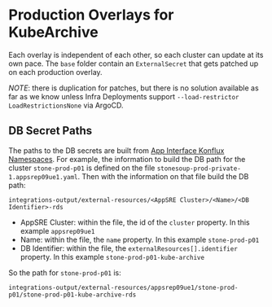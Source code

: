 # Production Overlays for KubeArchive

Each overlay is independent of each other, so each cluster can update at its own pace.
The `base` folder contain an `ExternalSecret` that gets patched up on each
production overlay.

*NOTE*: there is duplication for patches, but there is no solution available as far
as we know unless Infra Deployments support `--load-restrictor LoadRestrictionsNone`
via ArgoCD.


## DB Secret Paths

The paths to the DB secrets are built from
[App Interface Konflux Namespaces](https://gitlab.cee.redhat.com/service/app-interface/-/tree/master/data/services/stonesoup/namespaces?ref_type=heads).
For example, the information to build the DB path for the cluster `stone-prod-p01` is defined on the file `stonesoup-prod-private-1.appsrep09ue1.yaml`.
Then with the information on that file build the DB path:

```text
integrations-output/external-resources/<AppSRE Cluster>/<Name>/<DB Identifier>-rds
```

* AppSRE Cluster: within the file, the id of the `cluster` property. In this example `appsrep09ue1`
* Name: within the file, the `name` property. In this example `stone-prod-p01`
* DB Identifier: within the file, the `externalResources[].identifier` property. In this example `stone-prod-p01-kube-archive`

So the path for `stone-prod-p01` is:

```text
integrations-output/external-resources/appsrep09ue1/stone-prod-p01/stone-prod-p01-kube-archive-rds
```
